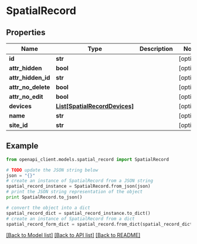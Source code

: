 # SpatialRecord


## Properties

Name | Type | Description | Notes
------------ | ------------- | ------------- | -------------
**id** | **str** |  | [optional] 
**attr_hidden** | **bool** |  | [optional] 
**attr_hidden_id** | **str** |  | [optional] 
**attr_no_delete** | **bool** |  | [optional] 
**attr_no_edit** | **bool** |  | [optional] 
**devices** | [**List[SpatialRecordDevices]**](SpatialRecordDevices.md) |  | [optional] 
**name** | **str** |  | [optional] 
**site_id** | **str** |  | [optional] 

## Example

```python
from openapi_client.models.spatial_record import SpatialRecord

# TODO update the JSON string below
json = "{}"
# create an instance of SpatialRecord from a JSON string
spatial_record_instance = SpatialRecord.from_json(json)
# print the JSON string representation of the object
print SpatialRecord.to_json()

# convert the object into a dict
spatial_record_dict = spatial_record_instance.to_dict()
# create an instance of SpatialRecord from a dict
spatial_record_form_dict = spatial_record.from_dict(spatial_record_dict)
```
[[Back to Model list]](../README.md#documentation-for-models) [[Back to API list]](../README.md#documentation-for-api-endpoints) [[Back to README]](../README.md)


